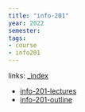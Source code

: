 ```yaml
---
title: "info-201"
year: 2022
semester: 
tags: 
- course 
- info201
---
```

links: [_index](_index.md)

- [info-201-lectures](notes/info-201-lectures.md)
- [info-201-outline](notes/info-201-outline.md)
